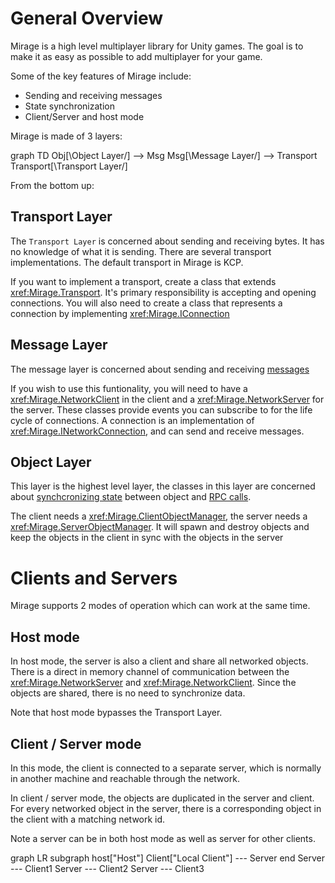 # General Overview

Mirage is a high level multiplayer library for Unity games. The goal is to make it as easy as possible to add multiplayer for your game.

Some of the key features of Mirage include:
* Sending and receiving messages
* State synchronization
* Client/Server and host mode

Mirage is made of 3 layers:
<div class="mermaid">
graph TD
    Obj[\Object Layer/] --> Msg
    Msg[\Message Layer/] --> Transport
    Transport[\Transport Layer/]
</div>

From the bottom up:

## Transport Layer

The `Transport Layer` is concerned about sending and receiving bytes.  It has no knowledge of what it is sending.  There are several transport implementations.  The default transport in Mirage is KCP. 

If you want to implement a transport, create a class that extends <xref:Mirage.Transport>.  It's primary responsibility is accepting and opening connections.
You will also need to create a class that represents a connection by implementing <xref:Mirage.IConnection>

## Message Layer

The message layer is concerned about sending and receiving [messages](../Guides/Communications/NetworkMessages.md)

If you wish to use this funtionality, you will need to have a <xref:Mirage.NetworkClient> in the client and a <xref:Mirage.NetworkServer> for the server. These classes provide events you can subscribe to for the life cycle of connections.  A connection is an implementation of <xref:Mirage.INetworkConnection>, and can send and receive messages. 

## Object Layer

This layer is the highest level layer,  the classes in this layer are concerned about [synchcronizing state](../Guides/Sync/index.md) between object and [RPC calls](../Guides/Communications/RemoteActions.md).

The client needs a <xref:Mirage.ClientObjectManager>,  the server needs a <xref:Mirage.ServerObjectManager>. It will spawn and destroy objects and keep the objects in the client in sync with the objects in the server

# Clients and Servers 

Mirage supports 2 modes of operation which can work at the same time.

## Host mode

In host mode,  the server is also a client and share all networked objects.  There is a direct in memory channel of communication between the <xref:Mirage.NetworkServer> and <xref:Mirage.NetworkClient>.  Since the objects are shared, there is no need to synchronize data.

Note that host mode bypasses the Transport Layer.

## Client / Server mode

In this mode,  the client is connected to a separate server, which is normally in another machine and reachable through the network.

In client / server mode, the objects are duplicated in the server and client.  For every networked object in the server, there is a corresponding object in the client with a matching network id.

Note a server can be in both host mode as well as server for other clients.

<div class="mermaid">
graph LR
    subgraph host["Host"]
        Client["Local Client"] --- Server
    end
    Server --- Client1
    Server --- Client2
    Server --- Client3
</div>
